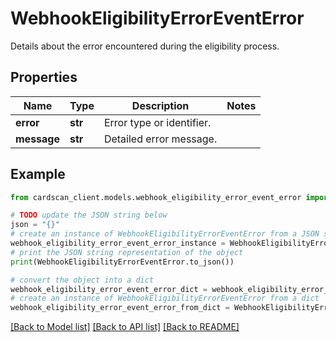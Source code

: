 # WebhookEligibilityErrorEventError

Details about the error encountered during the eligibility process.

## Properties

Name | Type | Description | Notes
------------ | ------------- | ------------- | -------------
**error** | **str** | Error type or identifier. | 
**message** | **str** | Detailed error message. | 

## Example

```python
from cardscan_client.models.webhook_eligibility_error_event_error import WebhookEligibilityErrorEventError

# TODO update the JSON string below
json = "{}"
# create an instance of WebhookEligibilityErrorEventError from a JSON string
webhook_eligibility_error_event_error_instance = WebhookEligibilityErrorEventError.from_json(json)
# print the JSON string representation of the object
print(WebhookEligibilityErrorEventError.to_json())

# convert the object into a dict
webhook_eligibility_error_event_error_dict = webhook_eligibility_error_event_error_instance.to_dict()
# create an instance of WebhookEligibilityErrorEventError from a dict
webhook_eligibility_error_event_error_from_dict = WebhookEligibilityErrorEventError.from_dict(webhook_eligibility_error_event_error_dict)
```
[[Back to Model list]](../README.md#documentation-for-models) [[Back to API list]](../README.md#documentation-for-api-endpoints) [[Back to README]](../README.md)


